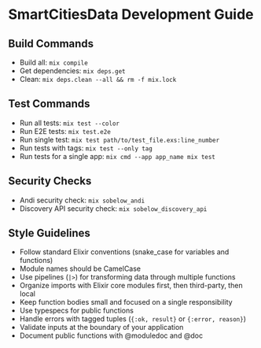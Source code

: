 # SmartCitiesData Development Guide

## Build Commands
- Build all: `mix compile`
- Get dependencies: `mix deps.get`
- Clean: `mix deps.clean --all && rm -f mix.lock`

## Test Commands
- Run all tests: `mix test --color`
- Run E2E tests: `mix test.e2e`
- Run single test: `mix test path/to/test_file.exs:line_number`
- Run tests with tags: `mix test --only tag`
- Run tests for a single app: `mix cmd --app app_name mix test`

## Security Checks
- Andi security check: `mix sobelow_andi`
- Discovery API security check: `mix sobelow_discovery_api`

## Style Guidelines
- Follow standard Elixir conventions (snake_case for variables and functions)
- Module names should be CamelCase
- Use pipelines (`|>`) for transforming data through multiple functions
- Organize imports with Elixir core modules first, then third-party, then local
- Keep function bodies small and focused on a single responsibility
- Use typespecs for public functions
- Handle errors with tagged tuples (`{:ok, result}` or `{:error, reason}`)
- Validate inputs at the boundary of your application
- Document public functions with @moduledoc and @doc